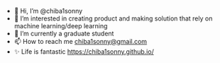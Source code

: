 - 👋 Hi, I’m @chiba1sonny
- 👀 I’m interested in creating product and making solution that rely on machine learning/deep learning
- 🌱 I’m currently a graduate student
- 📫 How to reach me chiba1sonny@gmail.com
- ✨ Life is fantastic https://chiba1sonny.github.io/
<!---
chiba1sonny/chiba1sonny is a ✨ special ✨ repository because its `README.md` (this file) appears on your GitHub profile.
You can click the Preview link to take a look at your changes.
--->
